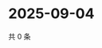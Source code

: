 # 2025-09-04

共 0 条

<!-- BEGIN ZHIHUVIDEO -->
<!-- 最后更新时间 Thu Sep 04 2025 18:11:38 GMT+0800 (China Standard Time) -->

<!-- END ZHIHUVIDEO -->

